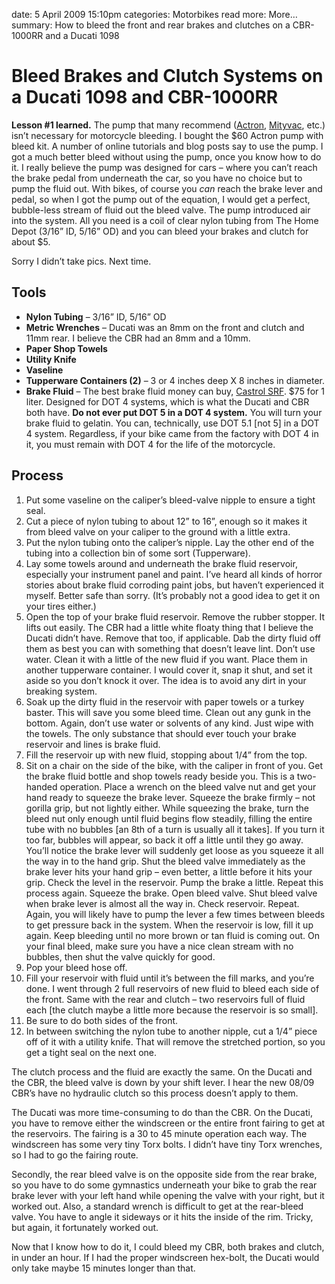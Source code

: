 date: 5 April 2009 15:10pm
categories: Motorbikes
read more: More&#8230;
summary: How to bleed the front and rear brakes and clutches on a CBR-1000RR and a Ducati 1098

# Bleed Brakes and Clutch Systems on a Ducati 1098 and CBR-1000RR

**Lesson #1 learned.** The pump that many recommend ([Actron](http://www.actron.com/product_detail.php?pid=16177), [Mityvac](http://www.mityvac.com/pages/products_bcbe.asp), etc.) isn&#8217;t necessary for motorcycle bleeding.  I bought the $60 Actron pump with bleed kit.  A number of online tutorials and blog posts say to use the pump.  I got a much better bleed without using the pump, once you know how to do it.  I really believe the pump was designed for cars &#8211; where you can&#8217;t reach the brake pedal from underneath the car, so you have no choice but to pump the fluid out.  With bikes, of course you *can* reach the brake lever and pedal, so when I got the pump out of the equation, I would get a perfect, bubble-less stream of fluid out the bleed valve.  The pump introduced air into the system.  All you need is a coil of clear nylon tubing from The Home Depot (3/16&#8221; ID, 5/16&#8221; OD) and you can bleed your brakes and clutch for about $5.

Sorry I didn&#8217;t take pics.  Next time.

## Tools

* **Nylon Tubing** &#8211; 3/16&#8221; ID, 5/16&#8221; OD
* **Metric Wrenches** &#8211; Ducati was an 8mm on the front and clutch and 11mm rear.  I believe the <span class="caps">CBR</span> had an 8mm and a 10mm.
* **Paper Shop Towels**
* **Utility Knife**
* **Vaseline**
* **Tupperware Containers (2)** &#8211; 3 or 4 inches deep X 8 inches in diameter.
* **Brake Fluid** &#8211; The best brake fluid money can buy, [Castrol SRF](http://www.castrol.com/castrol/sectiongenericarticle.do?categoryId=9021702&contentId=7040556).  $75 for 1 liter.  Designed for DOT 4 systems, which is what the Ducati and CBR both have.  **Do not ever put DOT 5 in a DOT 4 system.**  You will turn your brake fluid to gelatin.  You can, technically, use DOT 5.1 [not 5] in a DOT 4 system.  Regardless, if your bike came from the factory with DOT 4 in it, you must remain with DOT 4 for the life of the motorcycle.

## Process

1. Put some vaseline on the caliper&#8217;s bleed-valve nipple to ensure a tight seal.
2. Cut a piece of nylon tubing to about 12&#8221; to 16&#8221;, enough so it makes it from bleed valve on your caliper to the ground with a little extra.
3. Put the nylon tubing onto the caliper&#8217;s nipple.  Lay the other end of the tubing into a collection bin of some sort (Tupperware).
4. Lay some towels around and underneath the brake fluid reservoir, especially your instrument panel and paint.  I&#8217;ve heard all kinds of horror stories about brake fluid corroding paint jobs, but haven&#8217;t experienced it myself.  Better safe than sorry.  (It&#8217;s probably not a good idea to get it on your tires either.)
5. Open the top of your brake fluid reservoir.  Remove the rubber stopper.  It lifts out easily.  The CBR had a little white floaty thing that I believe the Ducati didn&#8217;t have.  Remove that too, if applicable.  Dab the dirty fluid off them as best you can with something that doesn&#8217;t leave lint.  Don&#8217;t use water.  Clean it with a little of the new fluid if you want.  Place them in another tupperware container.  I would cover it, snap it shut, and set it aside so you don&#8217;t knock it over.  The idea is to avoid any dirt in your breaking system.
6. Soak up the dirty fluid in the reservoir with paper towels or a turkey baster. This will save you some bleed time. Clean out any gunk in the bottom.  Again, don&#8217;t use water or solvents of any kind.  Just wipe with the towels.  The only substance that should ever touch your brake reservoir and lines is brake fluid.
7. Fill the reservoir up with new fluid, stopping about 1/4&#8221; from the top.
8. Sit on a chair on the side of the bike, with the caliper in front of you.  Get the brake fluid bottle and shop towels ready beside you.  This is a two-handed operation.  Place a wrench on the bleed valve nut and get your hand ready to squeeze the brake lever.  Squeeze the brake firmly &#8211; not gorilla grip, but not lightly either.  While squeezing the brake, turn the bleed nut only enough until fluid begins flow steadily, filling the entire tube with no bubbles [an 8th of a turn is usually all it takes].  If you turn it too far, bubbles will appear, so back it off a little until they go away.  You&#8217;ll notice the brake lever will suddenly get loose as you squeeze it all the way in to the hand grip.  Shut the bleed valve immediately as the brake lever hits your hand grip &#8211; even better, a little before it hits your grip.  Check the level in the reservoir.  Pump the brake a little.  Repeat this process again.  Squeeze the brake.  Open bleed valve.  Shut bleed valve when brake lever is almost all the way in.  Check reservoir.  Repeat.  Again, you will likely have to pump the lever a few times between bleeds to get pressure back in the system.  When the reservoir is low, fill it up again.  Keep bleeding until no more brown or tan fluid is coming out.  On your final bleed, make sure you have a nice clean stream with no bubbles, then shut the valve quickly for good.
9. Pop your bleed hose off.
10. Fill your reservoir with fluid until it&#8217;s between the fill marks, and you&#8217;re done.  I went through 2 full reservoirs of new fluid to bleed each side of the front.  Same with the rear and clutch &#8211; two reservoirs full of fluid each [the clutch maybe a little more because the reservoir is so small].
11. Be sure to do both sides of the front.
12. In between switching the nylon tube to another nipple, cut a 1/4&#8221; piece off of it with a utility knife.  That will remove the stretched portion, so you get a tight seal on the next one.

The clutch process and the fluid are exactly the same.  On the Ducati and the CBR, the bleed valve is down by your shift lever.  I hear the new 08/09 CBR&#8217;s have no hydraulic clutch so this process doesn&#8217;t apply to them.

The Ducati was more time-consuming to do than the CBR.  On the Ducati, you have to remove either the windscreen or the entire front fairing to get at the reservoirs.  The fairing is a 30 to 45 minute operation each way.  The windscreen has some very tiny Torx bolts.  I didn&#8217;t have tiny Torx wrenches, so I had to go the fairing route.

Secondly, the rear bleed valve is on the opposite side from the rear brake, so you have to do some gymnastics underneath your bike to grab the rear brake lever with your left hand while opening the valve with your right, but it worked out.  Also, a standard wrench is difficult to get at the rear-bleed valve.  You have to angle it sideways or it hits the inside of the rim.  Tricky, but again, it fortunately worked out.

Now that I know how to do it, I could bleed my CBR, both brakes and clutch, in under an hour.  If I had the proper windscreen hex-bolt, the Ducati would only take maybe 15 minutes longer than that.
